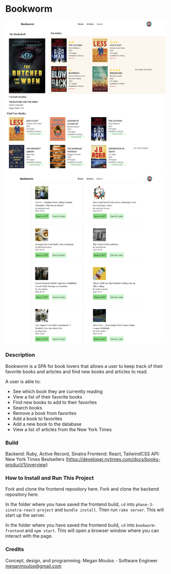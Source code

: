 # Bookworm
![screenshot](bookworm_screenshot1.png)
![screenshot](bookworm_screenshot2.png)

### Description
Bookworm is a SPA for book lovers that allows a user to keep track of their favorite books and articles and find new books and articles to read.

A user is able to:
- See which book they are currently reading
- View a list of their favorite books
- Find new books to add to their favorites
- Search books
- Remove a book from favorites
- Add a book to favorites
- Add a new book to the database 
- View a list of articles from the New York Times

### Build

Backend: Ruby, Active Record, Sinatra
Frontend: React, TailwindCSS
API: New York Times Bestsellers (https://developer.nytimes.com/docs/books-product/1/overview)
### How to Install and Run This Project
Fork and clone the frontend repository here.
Fork and clone the backend repository here.

In the folder where you have saved the frontend build, `cd` into `phase-3-sinatra-react-project` and `bundle install`. Then run `rake server`. This will start up the server.

In the folder where you have saved the frontend build, `cd` into `bookworm-frontend` and `npm start`. This will open a browser window where you can interact with the page. 

### Credits

Concept, design, and programming:
Megan Moulos - Software Engineer
meganmoulos@gmail.com
